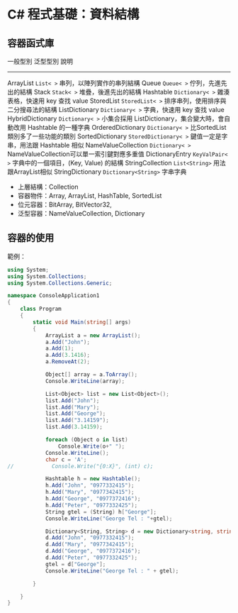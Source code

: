 # C# 程式基礎：資料結構

## 容器函式庫

一般型別                泛型型別                      說明
-----------------       ------------------            --------------------------------------
ArrayList               `List< >`                     串列，以陣列實作的串列結構
Queue                   `Queue< >`                    佇列，先進先出的結構
Stack                   `Stack< >`                    堆疊，後進先出的結構
Hashtable               `Dictionary< >`               雜湊表格，快速用 key 查找 value
StoredList              `StoredList< >`               排序串列，使用排序與二分搜尋法的結構
ListDictionary          `Dictionary< >`               字典，快速用 key 查找 value
HybridDictionary        `Dictionary< >`               小集合採用 ListDictionary，集合變大時，會自動改用 Hashtable 的一種字典
OrderedDictionary       `Dictionary< >`               比SortedList類別多了一些功能的類別
SortedDictionary        `StoredDictionary< >`         鍵值一定是字串，用法跟 Hashtable 相似
NameValueCollection     `Dictionary< >`               NameValueCollection可以單一索引鍵對應多重值
DictionaryEntry         `KeyValPair< >`               字典中的一個項目，(Key, Value) 的結構
StringCollection        `List<String>`                用法跟ArrayList相似
StringDictionary        `Dictionary<String>`          字串字典

* 上層結構：Collection
* 容器物件：Array, ArrayList, HashTable, SortedList
* 位元容器：BitArray, BitVector32, 
* 泛型容器：NameValueCollection, Dictionary

## 容器的使用

範例：

```CS
using System;
using System.Collections;
using System.Collections.Generic;

namespace ConsoleApplication1
{
    class Program
    {
        static void Main(string[] args)
        {
            ArrayList a = new ArrayList();
            a.Add("John");
            a.Add(1);
            a.Add(3.1416);
            a.RemoveAt(2);

            Object[] array = a.ToArray();
            Console.WriteLine(array);

            List<Object> list = new List<Object>();
            list.Add("John");
            list.Add("Mary");
            list.Add("George");
            list.Add("3.14159");
            list.Add(3.14159);

            foreach (Object o in list)
                Console.Write(o+" ");
            Console.WriteLine();
            char c = 'A';
//            Console.Write("{0:X}", (int) c);

            Hashtable h = new Hashtable();
            h.Add("John", "0977332415");
            h.Add("Mary", "0977342415");
            h.Add("George", "0977372416");
            h.Add("Peter", "0977332425");
            String gtel = (String) h["George"];
            Console.WriteLine("George Tel : "+gtel);

            Dictionary<String, String> d = new Dictionary<string, string>();
            d.Add("John", "0977332415");
            d.Add("Mary", "0977342415");
            d.Add("George", "0977372416");
            d.Add("Peter", "0977332425");
            gtel = d["George"];
            Console.WriteLine("George Tel : " + gtel);

        }

    }
}
```
